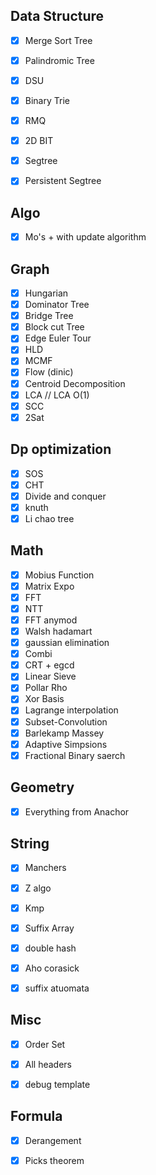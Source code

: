 ## Data Structure
- [x] Merge Sort Tree
- [x] Palindromic Tree
- [x] DSU
- [x] Binary Trie
- [x] RMQ
- [x] 2D BIT
- [x] Segtree
- [x] Persistent Segtree


## Algo
- [x] Mo's + with update algorithm

## Graph
- [x] Hungarian
- [x] Dominator Tree
- [x] Bridge Tree
- [x] Block cut Tree
- [x] Edge Euler Tour
- [x] HLD
- [x] MCMF
- [x] Flow (dinic)
- [x] Centroid Decomposition
- [x] LCA // LCA O(1)
- [x] SCC
- [x] 2Sat

## Dp optimization
- [x] SOS
- [x] CHT
- [x] Divide and conquer
- [x] knuth
- [x] Li chao tree

## Math
- [x] Mobius Function
- [x] Matrix Expo
- [x] FFT 
- [x] NTT
- [x] FFT anymod
- [x] Walsh hadamart
- [x] gaussian elimination
- [x] Combi
- [x] CRT + egcd
- [x] Linear Sieve
- [x] Pollar Rho
- [x] Xor Basis
- [x] Lagrange interpolation
- [x] Subset-Convolution
- [x] Barlekamp Massey
- [x] Adaptive Simpsions
- [x] Fractional Binary saerch

## Geometry
- [x] Everything from Anachor

## String
- [x] Manchers
- [x] Z algo
- [x] Kmp
- [x] Suffix Array
- [x] double hash
- [x] Aho corasick
- [x] suffix atuomata


## Misc
- [x] Order Set 
- [x] All headers
- [x] debug template


## Formula
- [x] Derangement
- [x] Picks theorem


